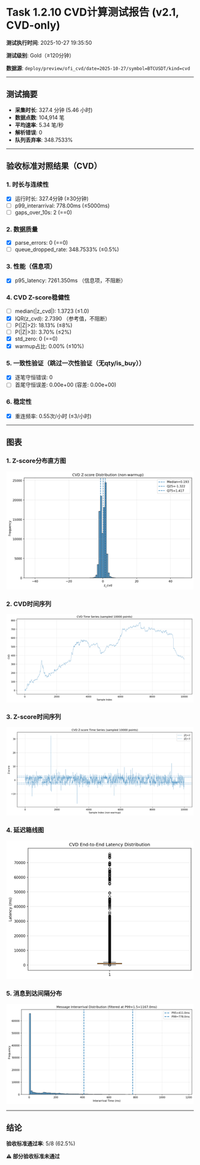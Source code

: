 # Task 1.2.10 CVD计算测试报告 (v2.1, CVD-only)

**测试执行时间**: 2025-10-27 19:35:50

**测试级别**: Gold（≥120分钟）

**数据源**: `deploy/preview/ofi_cvd/date=2025-10-27/symbol=BTCUSDT/kind=cvd`

---

## 测试摘要

- **采集时长**: 327.4 分钟 (5.46 小时)
- **数据点数**: 104,914 笔
- **平均速率**: 5.34 笔/秒
- **解析错误**: 0
- **队列丢弃率**: 348.7533%

---

## 验收标准对照结果（CVD）

### 1. 时长与连续性
- [x] 运行时长: 327.4分钟 (≥30分钟)
- [ ] p99_interarrival: 778.00ms (≤5000ms)
- [ ] gaps_over_10s: 2 (==0)

### 2. 数据质量
- [x] parse_errors: 0 (==0)
- [ ] queue_dropped_rate: 348.7533% (≤0.5%)

### 3. 性能（信息项）
- [x] p95_latency: 7261.350ms （信息项，不阻断）

### 4. CVD Z-score稳健性
- [ ] median(|z_cvd|): 1.3723 (≤1.0)
- [x] IQR(z_cvd): 2.7390 （参考值，不阻断）
- [ ] P(|Z|>2): 18.13% (≤8%)
- [ ] P(|Z|>3): 3.70% (≤2%)
- [x] std_zero: 0 (==0)
- [x] warmup占比: 0.00% (≤10%)

### 5. 一致性验证（跳过一次性验证（无qty/is_buy））
- [x] 逐笔守恒错误: 0
- [ ] 首尾守恒误差: 0.00e+00 (容差: 0.00e+00)

### 6. 稳定性
- [x] 重连频率: 0.55次/小时 (≤3/小时)

---

## 图表

### 1. Z-score分布直方图
![Z-score直方图](../../figs_multi/BTCUSDT/cvd_hist_z.png)

### 2. CVD时间序列
![CVD时间序列](../../figs_multi/BTCUSDT/cvd_timeseries.png)

### 3. Z-score时间序列
![Z-score时间序列](../../figs_multi/BTCUSDT/cvd_z_timeseries.png)

### 4. 延迟箱线图
![延迟箱线图](../../figs_multi/BTCUSDT/cvd_latency_box.png)

### 5. 消息到达间隔分布
![Interarrival分布](../../figs_multi/BTCUSDT/cvd_interarrival_hist.png)

---

## 结论

**验收标准通过率**: 5/8 (62.5%)

**⚠️ 部分验收标准未通过**
